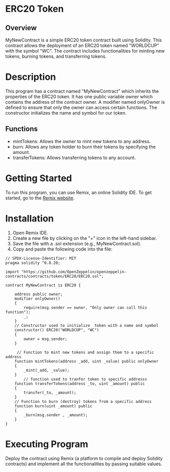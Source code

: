 # ERC20 Token <br />
## Overview <br />
MyNewContract is a simple ERC20 token contract built using Solidity. This contract allows the deployment of an ERC20 token named "WORLDCUP" with the symbol "WC". The contract includes functionalities for minting new tokens, burning tokens, and transferring tokens. <br />

# Description<br />
This program has a contract named "MyNewContract" which inherits the properties of the ERC20 token. It has one public variable owner which contains the address of the contract owner. A modifier named onlyOwner is defined to ensure that only the owner can access certain functions. The constructor initializes the name and symbol for our token.<br />
## Functions<br />
* mintTokens: Allows the owner to mint new tokens to any address.
* burn: Allows any token holder to burn their tokens by specifying the amount.
* transferTokens: Allows transferring tokens to any account.

# Getting Started<br />
To run this program, you can use Remix, an online Solidity IDE. To get started, go to the [Remix website](https://remix.ethereum.org/). <br />
# Installation
1. Open Remix IDE.
2. Create a new file by clicking on the "+" icon in the left-hand sidebar.
3. Save the file with a .sol extension (e.g., MyNewContract.sol).
4. Copy and paste the following code into the file:
```
// SPDX-License-Identifier: MIT
pragma solidity ^0.8.20;

import "https://github.com/OpenZeppelin/openzeppelin-contracts/contracts/token/ERC20/ERC20.sol";

contract MyNewContract is ERC20 {
    
    address public owner;
    modifier onlyOwner() 
    {
        require(msg.sender == owner, "Only owner can call this function");
        _;
    }
    // Constructor used to initialize  token with a name and symbol
    constructor() ERC20("WORLDCUP", "WC") 
    {
        owner = msg.sender;
    }
 
     // Function to mint new tokens and assign them to a specific address
    function mintTokens(address _add, uint _value) public onlyOwner
    {
        _mint(_add, _value);
    }
        // function used to tranfer token to specific addresss
    function transferTokens(address _to, uint _amount) public 
    {
        transfer(_to, _amount);
    }
    // Function to burn (destroy) tokens from a specific address
    function burn(uint _amount) public 
    {
        _burn(msg.sender , _amount);
    }
}
```
# Executing Program
Deploy the contract using Remix (a platform to compile and deploy Solidity contracts) and implement all the functionalities by passing suitable values.

